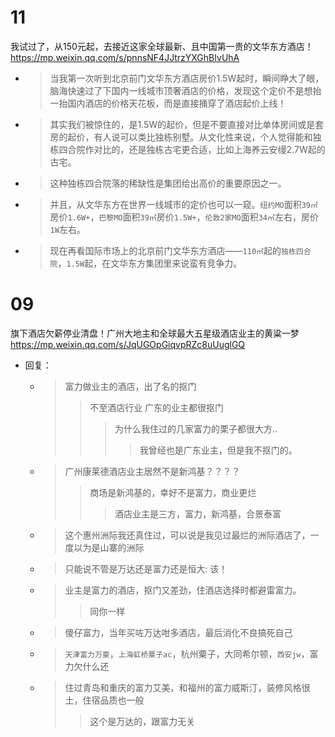 
# 11

我试过了，从150元起，去接近这家全球最新、且中国第一贵的文华东方酒店！ https://mp.weixin.qq.com/s/pnnsNF4JJtrzYXGhBIvUhA
- > 当我第一次听到北京前门文华东方酒店房价1.5W起时，瞬间睁大了眼，脑海快速过了下国内一线城市顶奢酒店的价格，发现这个定价不是想抬一抬国内酒店的价格天花板，而是直接捅穿了酒店起价上线！
- > 其实我们被惊住的，是1.5W的起价，但是不要直接对比单体房间或是套房的起价，有人说可以类比独栋别墅。从文化性来说，个人觉得能和独栋四合院作对比的，还是独栋古宅更合适，比如上海养云安缦2.7W起的古宅。
- > 这种独栋四合院落的稀缺性是集团给出高价的重要原因之一。
- > 并且，从文华东方在世界一线城市的定价也可以一窥。`纽约MO`面积`39㎡`房价`1.6W+`，`巴黎MO`面积`39㎡`房价`1.5W+`，`伦敦2家MO`面积`34㎡`左右，房价`1W`左右。
- > 现在再看国际市场上的北京前门文华东方酒店——`110㎡`起的`独栋四合院`，`1.5W`起，在文华东方集团里来说蛮有竞争力。

# 09

旗下酒店欠薪停业清盘！广州大地主和全球最大五星级酒店业主的黄粱一梦 https://mp.weixin.qq.com/s/JqUGOpGiqvpRZc8uUuglGQ
- 回复：
  * > 富力做业主的酒店，出了名的抠门
    >> 不至酒店行业 广东的业主都很抠门
    >>> 为什么我住过的几家富力的栗子都很大方..
    >>>> 我曾经也是广东业主，但是我不抠门的。
  * > 广州康莱德酒店业主居然不是新鸿基？？？？
    >> 商场是新鸿基的，幸好不是富力，商业更烂
    >>> 酒店业主是三方，富力，新鸿基，合景泰富
  * > 这个惠州洲际我还真住过，可以说是我见过最烂的洲际酒店了，一度以为是山寨的洲际
  * > 只能说不管是万达还是富力还是恒大: 该！
  * > 业主是富力的酒店，抠门又差劲，住酒店选择时都避雷富力。
    >> 同你一样
  * > 傻仔富力，当年买咗万达咁多酒店，最后消化不良搞死自己
  * > `天津富力万豪`，`上海虹桥粟子ac`，杭州粟子，大同希尔顿，`西安jw`，富力欠什么还
  * > 住过青岛和重庆的富力艾美，和福州的富力威斯汀，装修风格很土，住宿品质也一般
    >> 这个是万达的，跟富力无关
